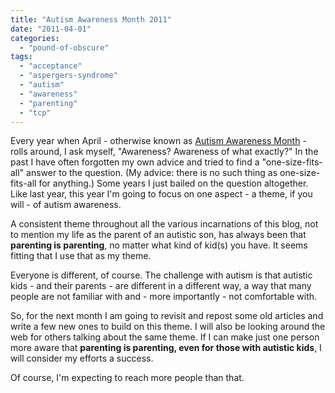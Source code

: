 ```yaml
---
title: "Autism Awareness Month 2011"
date: "2011-04-01"
categories: 
  - "pound-of-obscure"
tags: 
  - "acceptance"
  - "aspergers-syndrome"
  - "autism"
  - "awareness"
  - "parenting"
  - "tcp"
---
```


Every year when April - otherwise known as [Autism Awareness Month](http://www.google.com/search?hl=en&q=autism+awareness+month+2011) - rolls around, I ask myself, "Awareness? Awareness of what exactly?" In the past I have often forgotten my own advice and tried to find a "one-size-fits-all" answer to the question. (My advice: there is no such thing as one-size-fits-all for anything.) Some years I just bailed on the question altogether. Like last year, this year I'm going to focus on one aspect - a theme, if you will - of autism awareness.

A consistent theme throughout all the various incarnations of this blog, not to mention my life as the parent of an autistic son, has always been that **parenting is parenting**, no matter what kind of kid(s) you have. It seems fitting that I use that as my theme.

Everyone is different, of course. The challenge with autism is that autistic kids - and their parents - are different in a different way, a way that many people are not familiar with and - more importantly - not comfortable with.

So, for the next month I am going to revisit and repost some old articles and write a few new ones to build on this theme. I will also be looking around the web for others talking about the same theme. If I can make just one person more aware that **parenting is parenting, even for those with autistic kids**, I will consider my efforts a success.

Of course, I'm expecting to reach more people than that.

